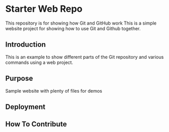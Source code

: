 # Starter Web Repo

This repository is for showing how Git and GitHub work
This is a simple website project for showing how to use Git and Github together.

## Introduction
This is an example to show different parts of the Git repository and various commands using a web project.

## Purpose

Sample website with plenty of files for demos

## Deployment 

## How To Contribute